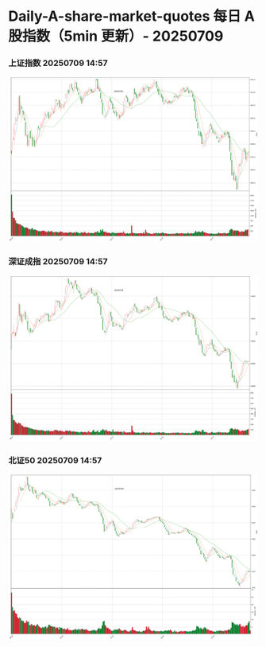 
# Daily-A-share-market-quotes 每日 A 股指数（5min 更新）- 20250709

### 上证指数 20250709 14:57
![](./fig/2025/7/20250709-sh000001.png)

### 深证成指 20250709 14:57
![](./fig/2025/7/20250709-sz399001.png)

### 北证50 20250709 14:57
![](./fig/2025/7/20250709-bj899050.png)
